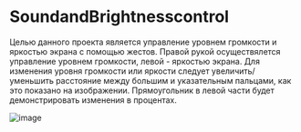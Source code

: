 # SoundandBrightnesscontrol

Целью данного проекта является управление уровнем громкости и яркостью экрана с помощью жестов. Правой рукой осуществялется управление уровнем громкости, левой - яркостью экрана. Для изменения уровня громкости или яркости следует увеличить/уменьшить расстояние между большим и указательным пальцами, как это показано на изображении. Прямоугольник в левой части будет демонстрировать изменения в процентах.

![image](https://user-images.githubusercontent.com/121150104/212746113-08d3effc-e55b-43c3-ab84-02ba462d466c.png)
